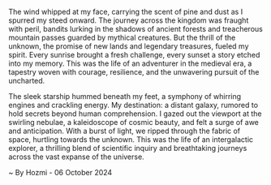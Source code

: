 
The wind whipped at my face, carrying the scent of pine and dust as I spurred my steed onward. The journey across the kingdom was fraught with peril, bandits lurking in the shadows of ancient forests and treacherous mountain passes guarded by mythical creatures. But the thrill of the unknown, the promise of new lands and legendary treasures, fueled my spirit. Every sunrise brought a fresh challenge, every sunset a story etched into my memory. This was the life of an adventurer in the medieval era, a tapestry woven with courage, resilience, and the unwavering pursuit of the uncharted.

The sleek starship hummed beneath my feet, a symphony of whirring engines and crackling energy. My destination: a distant galaxy, rumored to hold secrets beyond human comprehension. I gazed out the viewport at the swirling nebulae, a kaleidoscope of cosmic beauty, and felt a surge of awe and anticipation.  With a burst of light, we ripped through the fabric of space, hurtling towards the unknown. This was the life of an intergalactic explorer, a thrilling blend of scientific inquiry and breathtaking journeys across the vast expanse of the universe. 

~ By Hozmi - 06 October 2024
